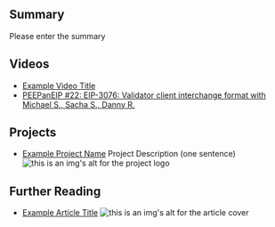## Summary

Please enter the summary

## Videos

- [Example Video Title](https://www.youtube.com/watch?v=TDGq4aeevgY)
- [PEEPanEIP #22: EIP-3076: Validator client interchange format with Michael S., Sacha S., Danny R.](https://www.youtube.com/watch?v=-z6OQNTAF7Y&list=PL4cwHXAawZxqu0PKKyMzG_3BJV_xZTi1F&index=91)

## Projects

- [Example Project Name](https://xxxx.xxx/xxxxx) Project Description (one sentence) ![this is an img's alt for the project logo](https://xxxx.xxx/project-logo.xxx)

## Further Reading

- [Example Article Title](https://xxxx.xxx/xxxxx) ![this is an img's alt for the article cover](https://xxxx.xxx/article-cover.xxx)
